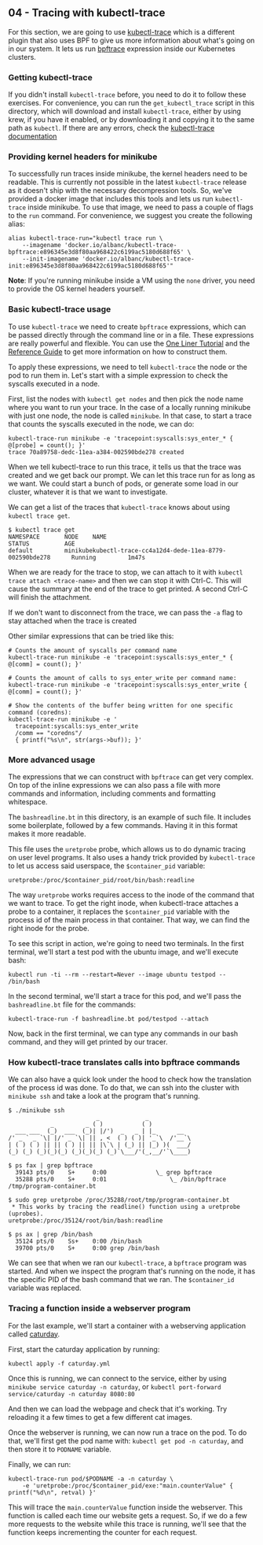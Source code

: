 ## 04 - Tracing with kubectl-trace

For this section, we are going to use
[kubectl-trace](https://github.com/iovisor/kubectl-trace) which is a
different plugin that also uses BPF to give us more information about
what's going on in our system. It lets us run
[bpftrace](https://github.com/iovisor/bpftrace) expression inside our
Kubernetes clusters.


### Getting kubectl-trace

If you didn't install `kubectl-trace` before, you need to do it to follow
these exercises. For convenience, you can run the `get_kubectl_trace`
script in this directory, which will download and install `kubectl-trace`,
either by using krew, if you have it enabled, or by downloading it and
copying it to the same path as `kubectl`.  If there are any errors, check
the [kubectl-trace
documentation](https://github.com/iovisor/kubectl-trace#installing)

### Providing kernel headers for minikube

To successfully run traces inside minikube, the kernel headers need to be
readable. This is currently not possible in the latest `kubectl-trace`
release as it doesn't ship with the necessary decompression tools. So,
we've provided a docker image that includes this tools and lets us run
`kubectl-trace` inside minikube.  To use that image, we need to pass a
couple of flags to the `run` command. For convenience, we suggest you create
the following alias:

```
alias kubectl-trace-run="kubectl trace run \
    --imagename 'docker.io/albanc/kubectl-trace-bpftrace:e896345e3d8f80aa968422c6199ac5180d688f65' \
    --init-imagename 'docker.io/albanc/kubectl-trace-init:e896345e3d8f80aa968422c6199ac5180d688f65'"
```

**Note**: If you're running minikube inside a VM using the `none` driver,
you need to provide the OS kernel headers yourself.

### Basic kubectl-trace usage

To use `kubectl-trace` we need to create `bpftrace` expressions, which can
be passed directly through the command line or in a file. These expressions
are really powerful and flexible. You can use the [One Liner
Tutorial](https://github.com/iovisor/bpftrace/blob/master/docs/tutorial_one_liners.md)
and the [Reference
Guide](https://github.com/iovisor/bpftrace/blob/master/docs/reference_guide.md)
to get more information on how to construct them.

To apply these expressions, we need to tell `kubectl-trace` the node or the
pod to run them in. Let's start with a simple expression to check the
syscalls executed in a node.

First, list the nodes with `kubectl get nodes` and then pick the node name
where you want to run your trace. In the case of a locally running minikube
with just one node, the node is called `minikube`.  In that case, to start
a trace that counts the syscalls executed in the node, we can do:

```
kubectl-trace-run minikube -e 'tracepoint:syscalls:sys_enter_* { @[probe] = count(); }'
trace 70a89758-dedc-11ea-a384-002590bde278 created
```

When we tell kubectl-trace to run this trace, it tells us that the trace
was created and we get back our prompt. We can let this trace run for as
long as we want. We could start a bunch of pods, or generate some load in
our cluster, whatever it is that we want to investigate.

We can get a list of the traces that `kubectl-trace` knows about using
`kubectl trace get`.

```
$ kubectl trace get
NAMESPACE       NODE    NAME                                                    STATUS          AGE
default         minikubekubectl-trace-cc4a12d4-dede-11ea-8779-002590bde278      Running         1m47s
```

When we are ready for the trace to stop, we can attach to it with
`kubectl trace attach <trace-name>` and then we can stop it with Ctrl-C.
This will cause the summary at the end of the trace to get printed. A
second Ctrl-C will finish the attachment.

If we don't want to disconnect from the trace, we can pass the `-a` flag to
stay attached when the trace is created

Other similar expressions that can be tried like this:
```
# Counts the amount of syscalls per command name
kubectl-trace-run minikube -e 'tracepoint:syscalls:sys_enter_* { @[comm] = count(); }'

# Counts the amount of calls to sys_enter_write per command name:
kubectl-trace-run minikube -e 'tracepoint:syscalls:sys_enter_write { @[comm] = count(); }'

# Show the contents of the buffer being written for one specific command (coredns):
kubectl-trace-run minikube -e '
  tracepoint:syscalls:sys_enter_write
  /comm == "coredns"/
  { printf("%s\n", str(args->buf)); }'
```

### More advanced usage

The expressions that we can construct with `bpftrace` can get very complex.
On top of the inline expressions we can also pass a file with more commands
and information, including comments and formatting whitespace.

The `bashreadline.bt` in this directory, is an example of such file. It
includes some boilerplate, followed by a few commands. Having it in this
format makes it more readable.

This file uses the `uretprobe` probe, which allows us to do dynamic tracing
on user level programs. It also uses a handy trick provided by
`kubectl-trace` to let us access said userspace, the `$container_pid`
variable:

```
uretprobe:/proc/$container_pid/root/bin/bash:readline
```

The way `uretprobe` works requires access to the inode of the command that
we want to trace.  To get the right inode, when kubectl-trace attaches a
probe to a container, it replaces the `$container_pid` variable with the
process id of the main process in that container. That way, we can find the
right inode for the probe.

To see this script in action, we're going to need two terminals. In the
first terminal, we'll start a test pod with the ubuntu image, and we'll
execute bash:
```
kubectl run -ti --rm --restart=Never --image ubuntu testpod -- /bin/bash
```

In the second terminal, we'll start a trace for this pod, and we'll pass
the `bashreadline.bt` file for the commands:
```
kubectl-trace-run -f bashreadline.bt pod/testpod --attach
```

Now, back in the first terminal, we can type any commands in our bash
command, and they will get printed by our tracer.

### How kubectl-trace translates calls into bpftrace commands

We can also have a quick look under the hood to check how the translation
of the process id was done. To do that, we can ssh into the cluster with
`minikube ssh` and take a look at the program that's running.

```
$ ./minikube ssh
                         _             _
            _         _ ( )           ( )
  ___ ___  (_)  ___  (_)| |/')  _   _ | |_      __
/' _ ` _ `\| |/' _ `\| || , <  ( ) ( )| '_`\  /'__`\
| ( ) ( ) || || ( ) || || |\`\ | (_) || |_) )(  ___/
(_) (_) (_)(_)(_) (_)(_)(_) (_)`\___/'(_,__/'`\____)

$ ps fax | grep bpftrace
  39143 pts/0    S+     0:00              \_ grep bpftrace
  35288 pts/0    S+     0:01                  \_ /bin/bpftrace /tmp/program-container.bt

$ sudo grep uretprobe /proc/35288/root/tmp/program-container.bt
 * This works by tracing the readline() function using a uretprobe (uprobes).
uretprobe:/proc/35124/root/bin/bash:readline

$ ps ax | grep /bin/bash
  35124 pts/0    Ss+    0:00 /bin/bash
  39700 pts/0    S+     0:00 grep /bin/bash
```

We can see that when we ran our `kubectl-trace`, a `bpftrace` program was
started. And when we inspect the program that's running on the node, it has
the specific PID of the bash command that we ran. The `$container_id`
variable was replaced.

### Tracing a function inside a webserver program

For the last example, we'll start a container with a webserving application
called [caturday](https://github.com/fntlnz/caturday).

First, start the caturday application by running:

```
kubectl apply -f caturday.yml
```

Once this is running, we can connect to the service, either by using
`minikube service caturday -n caturday`, or
`kubectl port-forward service/caturday -n caturday 8080:80`

And then we can load the webpage and check that it's working. Try reloading
it a few times to get a few different cat images.

Once the webserver is running, we can now run a trace on the pod. To do
that, we'll first get the pod name with: `kubectl get pod -n caturday`, and
then store it to `PODNAME` variable.

Finally, we can run:
```
kubectl-trace-run pod/$PODNAME -a -n caturday \
    -e 'uretprobe:/proc/$container_pid/exe:"main.counterValue" { printf("%d\n", retval) }'
```

This will trace the `main.counterValue` function inside the webserver. This
function is called each time our website gets a request. So, if we do a few
more requests to the website while this trace is running, we'll see that
the function keeps incrementing the counter for each request.

